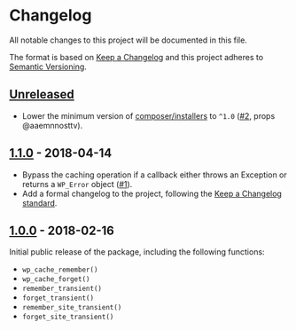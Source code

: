 # Changelog

All notable changes to this project will be documented in this file.

The format is based on [Keep a Changelog](http://keepachangelog.com/en/1.0.0/)
and this project adheres to [Semantic Versioning](http://semver.org/spec/v2.0.0.html).

## [Unreleased]

* Lower the minimum version of [composer/installers](https://github.com/composer/installers) to `^1.0` ([#2], props @aaemnnosttv).

## [1.1.0] - 2018-04-14

* Bypass the caching operation if a callback either throws an Exception or returns a `WP_Error` object ([#1]).
* Add a formal changelog to the project, following the [Keep a Changelog standard](http://keepachangelog.com/en/1.0.0/).

## [1.0.0] - 2018-02-16

Initial public release of the package, including the following functions:

* `wp_cache_remember()`
* `wp_cache_forget()`
* `remember_transient()`
* `forget_transient()`
* `remember_site_transient()`
* `forget_site_transient()`

[Unreleased]: https://github.com/stevegrunwell/wp-cache-remember/compare/master...develop
[1.1.0]: https://github.com/stevegrunwell/wp-cache-remember/releases/tag/v1.1.0
[1.0.0]: https://github.com/stevegrunwell/wp-cache-remember/releases/tag/v1.0.0
[#1]: https://github.com/stevegrunwell/wp-cache-remember/pull/1
[#2]: https://github.com/stevegrunwell/wp-cache-remember/issues/2
